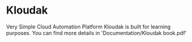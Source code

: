 # Kloudak
Very Simple Cloud Automation Platform
Kloudak is built for learning purposes. You can find more details in 'Documentation/Kloudak book.pdf'
